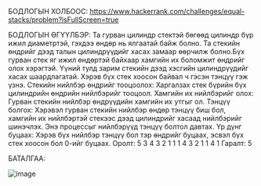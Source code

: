 БОДЛОГЫН ХОЛБООС: https://www.hackerrank.com/challenges/equal-stacks/problem?isFullScreen=true

БОДЛОГЫН ӨГҮҮЛБЭР: Та гурван цилиндр стектэй бөгөөд цилиндр бүр ижил диаметртэй, гэхдээ өндөр нь ялгаатай байж болно. 
Та стекийн өндрийг дээд талын цилиндрүүдийг хасах замаар өөрчилж болно.Бүх гурван стек яг ижил өндөртэй байхаар хамгийн их боломжит өндрийг олох хэрэгтэй.
Үүний тулд зарим стекийн дээд хэсгийн цилиндрүүдийг хасах шаардлагатай. Хэрэв бүх стек хоосон байвал ч гэсэн тэнцүү гэж үзнэ.
Стекийн нийлбэр өндрийг тооцоолох: Харгалзах стек бүрийн бүх цилиндрийн өндрийн нийлбэрийг тооцоол.
Хамгийн их нийлбэрийг олох: Гурван стекийн нийлбэр өндрүүдийн хамгийн их утгыг ол.
Тэнцүү болгох: Хэрэвэл гурван стекийн нийлбэр өндөр тэнцүү биш бол, хамгийн их нийлбэртэй стекээс дээд цилиндрийг хасаад нийлбэрийг шинэчлэх. 
Энэ процессыг нийлбэрүүд тэнцүү болтол давтах.
Үр дүнг буцаах: Хэрэв бүх нийлбэр тэнцүү бол тэр өндрийг буцаах, эсвэл бүх стек хоосон бол 0-ийг буцаах.
Оролт:
5 3 4
3 2 1 1 1
4 3 2
1 1 4 1
Гаралт:
5


БАТАЛГАА: 


  ![image](https://github.com/user-attachments/assets/70dfd471-4374-41c5-b8d8-2115ff9618ff)
